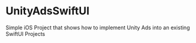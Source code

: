 # UnityAdsSwiftUI
Simple iOS Project that shows how to implement Unity Ads into an existing SwiftUI Projects
